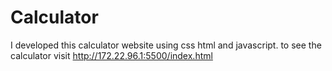 # Calculator
I developed this calculator website using css html and javascript. to see the calculator visit http://172.22.96.1:5500/index.html
